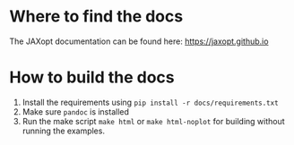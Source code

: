 # Where to find the docs

The JAXopt documentation can be found here:
https://jaxopt.github.io

# How to build the docs

1. Install the requirements using `pip install -r docs/requirements.txt`
2. Make sure `pandoc` is installed
3. Run the make script `make html` or `make html-noplot` for building without running the examples.
